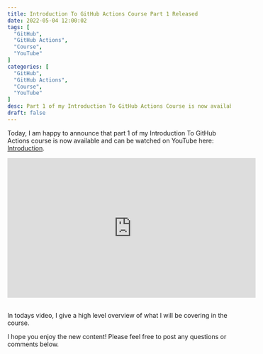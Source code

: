 ```yaml
---
title: Introduction To GitHub Actions Course Part 1 Released
date: 2022-05-04 12:00:02
tags: [
  "GitHub",
  "GitHub Actions",
  "Course",
  "YouTube"
]
categories: [
  "GitHub",
  "GitHub Actions",
  "Course",
  "YouTube"
]
desc: Part 1 of my Introduction To GitHub Actions Course is now available!
draft: false
---
```


Today, I am happy to announce that part 1 of my Introduction To GitHub Actions course is now available and can be watched on YouTube here: <a href="https://youtu.be/6FZEfoRlSXc" target="_blank">Introduction</a>.

<div style="text-align: center;"><iframe width="560" height="315" src="https://www.youtube.com/embed/6FZEfoRlSXc" title="YouTube video player" frameborder="0" allow="accelerometer; autoplay; clipboard-write; encrypted-media; gyroscope; picture-in-picture" allowfullscreen></iframe></div><br />

In todays video, I give a high level overview of what I will be covering in the course.

I hope you enjoy the new content! Please feel free to post any questions or comments below.
